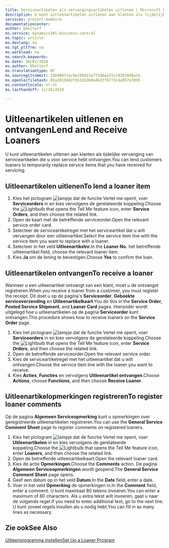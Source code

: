 ```yaml
---
title: Serviceartikelen als vervangingsartikelen uitlenen | Microsoft Docs
description: U kunt uitleenartikelen uitlenen aan klanten als tijdelijke vervanging van serviceartikelen die u voor service hebt ontvangen.
services: project-madeira
documentationcenter: 
author: bholtorf
ms.service: dynamics365-business-central
ms.topic: article
ms.devlang: na
ms.tgt_pltfrm: na
ms.workload: na
ms.search.keywords: 
ms.date: 10/01/2018
ms.author: bholtorf
ms.translationtype: HT
ms.sourcegitcommit: 33b900f1ac9e295921e7f3d6ea72cc93939d8a1b
ms.openlocfilehash: 65a28156827551d19b8a4b23f6773c4a957e7895
ms.contentlocale: nl-nl
ms.lasthandoff: 11/26/2018

---
```

# <a name="lend-and-receive-loaners"></a><span data-ttu-id="ecd17-103">Uitleenartikelen uitlenen en ontvangen</span><span class="sxs-lookup"><span data-stu-id="ecd17-103">Lend and Receive Loaners</span></span>
<span data-ttu-id="ecd17-104">U kunt uitleenartikelen uitlenen aan klanten als tijdelijke vervanging van serviceartikelen die u voor service hebt ontvangen.</span><span class="sxs-lookup"><span data-stu-id="ecd17-104">You can lend customers loaners to temporarily replace service items that you have received for servicing.</span></span>  
  
## <a name="to-lend-a-loaner-item"></a><span data-ttu-id="ecd17-105">Uitleenartikelen uitlenen</span><span class="sxs-lookup"><span data-stu-id="ecd17-105">To lend a loaner item</span></span>    
1. <span data-ttu-id="ecd17-106">Kies het pictogram ![lampje dat de functie Vertel me opent](media/ui-search/search_small.png "Vertel me wat u wilt doen"), voer **Serviceorders** in en kies vervolgens de gerelateerde koppeling.</span><span class="sxs-lookup"><span data-stu-id="ecd17-106">Choose the ![Lightbulb that opens the Tell Me feature](media/ui-search/search_small.png "Tell me what you want to do") icon, enter **Service Orders**, and then choose the related link.</span></span>  
2. <span data-ttu-id="ecd17-107">Open de kaart met de betreffende serviceorder.</span><span class="sxs-lookup"><span data-stu-id="ecd17-107">Open the relevant service order card.</span></span>  
3. <span data-ttu-id="ecd17-108">Selecteer de serviceartikelregel met het serviceartikel dat u wilt vervangen door een uitleenartikel.</span><span class="sxs-lookup"><span data-stu-id="ecd17-108">Select the service item line with the service item you want to replace with a loaner.</span></span>  
4. <span data-ttu-id="ecd17-109">Selecteer in het veld **Uitleenartikelnr.**</span><span class="sxs-lookup"><span data-stu-id="ecd17-109">In the **Loaner No.**</span></span> <span data-ttu-id="ecd17-110">het betreffende uitleenartikel.</span><span class="sxs-lookup"><span data-stu-id="ecd17-110">field, choose the relevant loaner item.</span></span>  
5. <span data-ttu-id="ecd17-111">Kies **Ja** om de lening te bevestigen.</span><span class="sxs-lookup"><span data-stu-id="ecd17-111">Choose **Yes** to confirm the loan.</span></span>  

## <a name="to-receive-a-loaner"></a><span data-ttu-id="ecd17-112">Uitleenartikelen ontvangen</span><span class="sxs-lookup"><span data-stu-id="ecd17-112">To receive a loaner</span></span>  
<span data-ttu-id="ecd17-113">Wanneer u een uitleenartikel ontvangt van een klant, moet u de ontvangst registreren.</span><span class="sxs-lookup"><span data-stu-id="ecd17-113">When you receive a loaner from a customer, you must register the receipt.</span></span> <span data-ttu-id="ecd17-114">Dit doet u op de pagina's **Serviceorder**, **Geboekte serviceverzending** en **Uitleenartikelkaart**.</span><span class="sxs-lookup"><span data-stu-id="ecd17-114">You do this in the **Service Order**, **Posted Service Shipment**, and **Loaner Card** pages.</span></span> <span data-ttu-id="ecd17-115">Hieronder wordt uitgelegd hoe u uitleenartikelen op de pagina **Serviceorder** kunt ontvangen.</span><span class="sxs-lookup"><span data-stu-id="ecd17-115">This procedure shows how to receive loaners on the **Service Order** page.</span></span>  
  
1. <span data-ttu-id="ecd17-116">Kies het pictogram ![lampje dat de functie Vertel me opent](media/ui-search/search_small.png "Vertel me wat u wilt doen"), voer **Serviceorders** in en kies vervolgens de gerelateerde koppeling.</span><span class="sxs-lookup"><span data-stu-id="ecd17-116">Choose the ![Lightbulb that opens the Tell Me feature](media/ui-search/search_small.png "Tell me what you want to do") icon, enter **Service Orders**, and then choose the related link.</span></span>  
2. <span data-ttu-id="ecd17-117">Open de betreffende serviceorder.</span><span class="sxs-lookup"><span data-stu-id="ecd17-117">Open the relevant service order.</span></span>  
3. <span data-ttu-id="ecd17-118">Kies de serviceartikelregel met het uitleenartikel dat u wilt ontvangen.</span><span class="sxs-lookup"><span data-stu-id="ecd17-118">Choose the service item line with the loaner you want to receive.</span></span>  
4. <span data-ttu-id="ecd17-119">Kies **Acties**, **Functies** en vervolgens **Uitleenartikel ontvangen**.</span><span class="sxs-lookup"><span data-stu-id="ecd17-119">Choose **Actions**, choose **Functions**, and then choose **Receive Loaner**.</span></span>  

## <a name="to-register-loaner-comments"></a><span data-ttu-id="ecd17-120">Uitleenartikelopmerkingen registreren</span><span class="sxs-lookup"><span data-stu-id="ecd17-120">To register loaner comments</span></span>  
<span data-ttu-id="ecd17-121">Op de pagina **Algemeen Serviceopmerking** kunt u opmerkingen over geregistreerde uitleenartikelen registreren.</span><span class="sxs-lookup"><span data-stu-id="ecd17-121">You can use the **General Service Comment Sheet** page to register comments on registered loaners.</span></span>  
  
1. <span data-ttu-id="ecd17-122">Kies het pictogram ![lampje dat de functie Vertel me opent](media/ui-search/search_small.png "Vertel me wat u wilt doen"), voer **Uitleenartikelen** in en kies vervolgens de gerelateerde koppeling.</span><span class="sxs-lookup"><span data-stu-id="ecd17-122">Choose the ![Lightbulb that opens the Tell Me feature](media/ui-search/search_small.png "Tell me what you want to do") icon, enter **Loaners**, and then choose the related link.</span></span>  
2. <span data-ttu-id="ecd17-123">Open de betreffende uitleenartikelkaart.</span><span class="sxs-lookup"><span data-stu-id="ecd17-123">Open the relevant loaner card.</span></span>  
3. <span data-ttu-id="ecd17-124">Kies de actie **Opmerkingen**.</span><span class="sxs-lookup"><span data-stu-id="ecd17-124">Choose the **Comments** action.</span></span> <span data-ttu-id="ecd17-125">De pagina **Algemeen Serviceopmerkingen** wordt geopend.</span><span class="sxs-lookup"><span data-stu-id="ecd17-125">The **General Service Comment Sheet** page opens.</span></span>  
4. <span data-ttu-id="ecd17-126">Geef een datum op in het veld **Datum**.</span><span class="sxs-lookup"><span data-stu-id="ecd17-126">In the **Date** field, enter a date.</span></span>  
5. <span data-ttu-id="ecd17-127">Voer in het veld **Opmerking** de opmerkingen in.</span><span class="sxs-lookup"><span data-stu-id="ecd17-127">In the **Comment** field, enter a comment.</span></span> <span data-ttu-id="ecd17-128">U kunt maximaal 80 tekens invoeren.</span><span class="sxs-lookup"><span data-stu-id="ecd17-128">You can enter a maximum of 80 characters.</span></span> <span data-ttu-id="ecd17-129">Als u extra tekst wilt invoeren, gaat u naar de volgende regel.</span><span class="sxs-lookup"><span data-stu-id="ecd17-129">If you need to enter additional text, go to the next line.</span></span> <span data-ttu-id="ecd17-130">U kunt zoveel regels invullen als u nodig hebt.</span><span class="sxs-lookup"><span data-stu-id="ecd17-130">You can fill in as many lines as necessary.</span></span>  
  
## <a name="see-also"></a><span data-ttu-id="ecd17-131">Zie ook</span><span class="sxs-lookup"><span data-stu-id="ecd17-131">See Also</span></span>  
[<span data-ttu-id="ecd17-132">Uitleenprogramma instellen</span><span class="sxs-lookup"><span data-stu-id="ecd17-132">Set Up a Loaner Program</span></span>](service-how-setup-loaner-program.md)   

